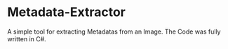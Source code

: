 # Metadata-Extractor
A simple tool for extracting Metadatas from an Image. The Code was fully written in C#. 


